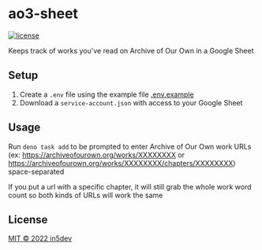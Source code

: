 # ao3-sheet

[![license](https://img.shields.io/github/license/in5dev/ao3-sheet.svg)](LICENSE)

Keeps track of works you've read on Archive of Our Own in a Google Sheet

## Setup

1. Create a `.env` file using the example file [.env.example](.env.example)
2. Download a `service-account.json` with access to your Google Sheet

## Usage

Run `deno task add` to be prompted to enter Archive of Our Own work URLs (ex: https://archiveofourown.org/works/XXXXXXXX or https://archiveofourown.org/works/XXXXXXXX/chapters/XXXXXXXX) space-separated

If you put a url with a specific chapter, it will still grab the whole work word count so both kinds of URLs will work the same

## License

[MIT © 2022 in5dev](LICENSE)
